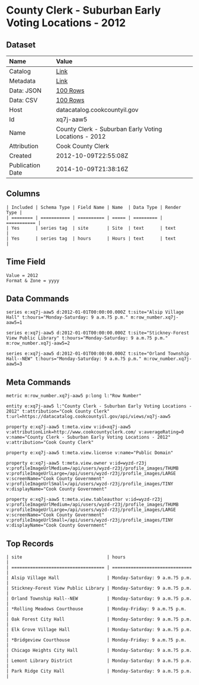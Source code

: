 # County Clerk - Suburban Early Voting Locations - 2012

## Dataset

| Name | Value |
| :--- | :---- |
| Catalog | [Link](https://catalog.data.gov/dataset/county-clerk-suburban-early-voting-locations-2012-d0f06) |
| Metadata | [Link](https://datacatalog.cookcountyil.gov/api/views/xq7j-aaw5) |
| Data: JSON | [100 Rows](https://datacatalog.cookcountyil.gov/api/views/xq7j-aaw5/rows.json?max_rows=100) |
| Data: CSV | [100 Rows](https://datacatalog.cookcountyil.gov/api/views/xq7j-aaw5/rows.csv?max_rows=100) |
| Host | datacatalog.cookcountyil.gov |
| Id | xq7j-aaw5 |
| Name | County Clerk - Suburban Early Voting Locations - 2012 |
| Attribution | Cook County Clerk |
| Created | 2012-10-09T22:55:08Z |
| Publication Date | 2014-10-09T21:38:16Z |

## Columns

```ls
| Included | Schema Type | Field Name | Name  | Data Type | Render Type |
| ======== | =========== | ========== | ===== | ========= | =========== |
| Yes      | series tag  | site       | Site  | text      | text        |
| Yes      | series tag  | hours      | Hours | text      | text        |
```

## Time Field

```ls
Value = 2012
Format & Zone = yyyy
```

## Data Commands

```ls
series e:xq7j-aaw5 d:2012-01-01T00:00:00.000Z t:site="Alsip Village Hall" t:hours="Monday-Saturday: 9 a.m.?5 p.m." m:row_number.xq7j-aaw5=1

series e:xq7j-aaw5 d:2012-01-01T00:00:00.000Z t:site="Stickney-Forest View Public Library" t:hours="Monday-Saturday: 9 a.m.?5 p.m." m:row_number.xq7j-aaw5=2

series e:xq7j-aaw5 d:2012-01-01T00:00:00.000Z t:site="Orland Township Hall--NEW" t:hours="Monday-Saturday: 9 a.m.?5 p.m." m:row_number.xq7j-aaw5=3
```

## Meta Commands

```ls
metric m:row_number.xq7j-aaw5 p:long l:"Row Number"

entity e:xq7j-aaw5 l:"County Clerk - Suburban Early Voting Locations - 2012" t:attribution="Cook County Clerk" t:url=https://datacatalog.cookcountyil.gov/api/views/xq7j-aaw5

property e:xq7j-aaw5 t:meta.view v:id=xq7j-aaw5 v:attributionLink=http://www.cookcountyclerk.com/ v:averageRating=0 v:name="County Clerk - Suburban Early Voting Locations - 2012" v:attribution="Cook County Clerk"

property e:xq7j-aaw5 t:meta.view.license v:name="Public Domain"

property e:xq7j-aaw5 t:meta.view.owner v:id=wyzd-r23j v:profileImageUrlMedium=/api/users/wyzd-r23j/profile_images/THUMB v:profileImageUrlLarge=/api/users/wyzd-r23j/profile_images/LARGE v:screenName="Cook County Government" v:profileImageUrlSmall=/api/users/wyzd-r23j/profile_images/TINY v:displayName="Cook County Government"

property e:xq7j-aaw5 t:meta.view.tableauthor v:id=wyzd-r23j v:profileImageUrlMedium=/api/users/wyzd-r23j/profile_images/THUMB v:profileImageUrlLarge=/api/users/wyzd-r23j/profile_images/LARGE v:screenName="Cook County Government" v:profileImageUrlSmall=/api/users/wyzd-r23j/profile_images/TINY v:displayName="Cook County Government"
```

## Top Records

```ls
| site                                | hours                          | 
| =================================== | ============================== | 
| Alsip Village Hall                  | Monday-Saturday: 9 a.m.?5 p.m. | 
| Stickney-Forest View Public Library | Monday-Saturday: 9 a.m.?5 p.m. | 
| Orland Township Hall--NEW           | Monday-Saturday: 9 a.m.?5 p.m. | 
| *Rolling Meadows Courthouse         | Monday-Friday: 9 a.m.?5 p.m.   | 
| Oak Forest City Hall                | Monday-Saturday: 9 a.m.?5 p.m. | 
| Elk Grove Village Hall              | Monday-Saturday: 9 a.m.?5 p.m. | 
| *Bridgeview Courthouse              | Monday-Friday: 9 a.m.?5 p.m.   | 
| Chicago Heights City Hall           | Monday-Saturday: 9 a.m.?5 p.m. | 
| Lemont Library District             | Monday-Saturday: 9 a.m.?5 p.m. | 
| Park Ridge City Hall                | Monday-Saturday: 9 a.m.?5 p.m. | 
```
